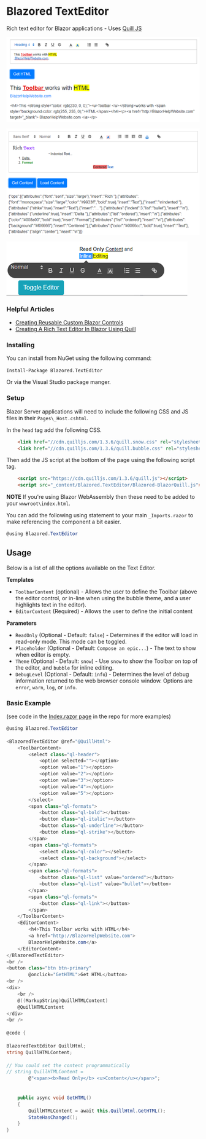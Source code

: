 # Blazored TextEditor
Rich text editor for Blazor applications - Uses [Quill JS](https://quilljs.com/ "Quill JS.com")

![Screenshot](HTMLExample.png)

![Screenshot](DeltaExample.png)

![Screenshot](InlineEditingExample.png)



### Helpful Articles

* [Creating Reusable Custom Blazor Controls](http://blazorhelpwebsite.com/Blog/tabid/61/EntryId/4365/Creating-Reusable-Custom-Blazor-Controls.aspx "BlazorHelpWebsite.com")
* [Creating A Rich Text Editor In Blazor Using Quill](http://blazorhelpwebsite.com/Blog/tabid/61/EntryId/4364/Creating-A-Rich-Text-Editor-In-Blazor-Using-Quill.aspx "BlazorHelpWebsite.com")

### Installing

You can install from NuGet using the following command:

`Install-Package Blazored.TextEditor`

Or via the Visual Studio package manger.

### Setup
Blazor Server applications will need to include the following CSS and JS files in their `Pages\_Host.cshtml`.

In the `head` tag add the following CSS.

```html
    <link href="//cdn.quilljs.com/1.3.6/quill.snow.css" rel="stylesheet">
    <link href="//cdn.quilljs.com/1.3.6/quill.bubble.css" rel="stylesheet">
```

Then add the JS script at the bottom of the page using the following script tag.

```html
    <script src="https://cdn.quilljs.com/1.3.6/quill.js"></script>
    <script src="_content/Blazored.TextEditor/Blazored-BlazorQuill.js"></script>
```

**NOTE** If you're using Blazor WebAssembly then these need to be added to your `wwwroot\index.html`.

You can add the following using statement to your main `_Imports.razor` to make referencing the component a bit easier.

```cs
@using Blazored.TextEditor
```

## Usage

Below is a list of all the options available on the Text Editor.

**Templates**

- `ToolbarContent` (optional) - Allows the user to define the Toolbar (above the editor control, or in-line when using the bubble theme, and a user highlights text in the editor).
- `EditorContent` (Required) - Allows the user to define the initial content

**Parameters**

- `ReadOnly` (Optional - Default: `false`) - Determines if the editor will load in read-only mode. This mode can be toggled.
- `Placeholder` (Optional - Default: `Compose an epic...`) - The text to show when editor is empty.
- `Theme` (Optional - Default: `snow`) - Use `snow` to show the Toolbar on top of the editor, and `bubble` for inline editing.
- `DebugLevel` (Optional - Default: `info`) - Determines the level of debug information returned to the web browser console window. Options are `error`, `warn`, `log`, or `info`.


### Basic Example
(see code in the [Index.razor page](https://github.com/Blazored/TextEditor/blob/master/samples/BlazorServerSide/Pages/Index.razor) in the repo for more examples)
```cs
@using Blazored.TextEditor

<BlazoredTextEditor @ref="@QuillHtml">
    <ToolbarContent>
        <select class="ql-header">
            <option selected=""></option>
            <option value="1"></option>
            <option value="2"></option>
            <option value="3"></option>
            <option value="4"></option>
            <option value="5"></option>
        </select>
        <span class="ql-formats">
            <button class="ql-bold"></button>
            <button class="ql-italic"></button>
            <button class="ql-underline"></button>
            <button class="ql-strike"></button>
        </span>
        <span class="ql-formats">
            <select class="ql-color"></select>
            <select class="ql-background"></select>
        </span>
        <span class="ql-formats">
            <button class="ql-list" value="ordered"></button>
            <button class="ql-list" value="bullet"></button>
        </span>
        <span class="ql-formats">
            <button class="ql-link"></button>
        </span>
    </ToolbarContent>
    <EditorContent>
        <h4>This Toolbar works with HTML</h4>
        <a href="http://BlazorHelpWebsite.com">
        BlazorHelpWebsite.com</a>
    </EditorContent>
</BlazoredTextEditor>
<br />
<button class="btn btn-primary" 
        @onclick="GetHTML">Get HTML</button>
<br />
<div>
    <br />
    @((MarkupString)QuillHTMLContent)
    @QuillHTMLContent
</div>
<br />

@code {

BlazoredTextEditor QuillHtml;
string QuillHTMLContent;

// You could set the content programmatically
// string QuillHTMLContent = 
        @"<span><b>Read Only</b> <u>Content</u></span>";


    public async void GetHTML()
    {
        QuillHTMLContent = await this.QuillHtml.GetHTML();
        StateHasChanged();
    }
}
```
